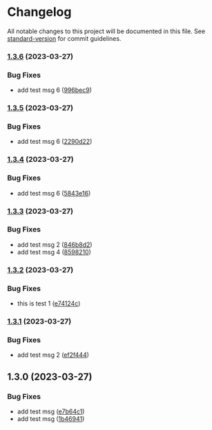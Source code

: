 # Changelog

All notable changes to this project will be documented in this file. See [standard-version](https://github.com/conventional-changelog/standard-version) for commit guidelines.

### [1.3.6](https://github.com/devinkulanjith/tag-test-new/compare/v1.3.5...v1.3.6) (2023-03-27)


### Bug Fixes

* add test msg 6 ([996bec9](https://github.com/devinkulanjith/tag-test-new/commit/996bec979020af3c204e79f35cd8a69a57b46035))

### [1.3.5](https://github.com/devinkulanjith/tag-test-new/compare/v1.3.4...v1.3.5) (2023-03-27)


### Bug Fixes

* add test msg 6 ([2290d22](https://github.com/devinkulanjith/tag-test-new/commit/2290d22bc127962b67bb732450b34fe4c34d45a6))

### [1.3.4](https://github.com/devinkulanjith/tag-test-new/compare/v1.3.3...v1.3.4) (2023-03-27)


### Bug Fixes

* add test msg 6 ([5843e16](https://github.com/devinkulanjith/tag-test-new/commit/5843e165233908522c892cff26bbf4e1ce83b5ec))

### [1.3.3](https://github.com/devinkulanjith/tag-test-new/compare/v1.3.2...v1.3.3) (2023-03-27)


### Bug Fixes

* add test msg 2 ([846b8d2](https://github.com/devinkulanjith/tag-test-new/commit/846b8d22d392bb5fee6fc171017d468462bbbd79))
* add test msg 4 ([8598210](https://github.com/devinkulanjith/tag-test-new/commit/859821091f94b18a6885d00864479d5bdad0b26c))

### [1.3.2](https://github.com/devinkulanjith/tag-test-new/compare/v1.3.1...v1.3.2) (2023-03-27)


### Bug Fixes

* this is test 1 ([e74124c](https://github.com/devinkulanjith/tag-test-new/commit/e74124cbc73cf186740d6e71297c30865a8abbf5))

### [1.3.1](https://github.com/devinkulanjith/tag-test-new/compare/v1.3.0...v1.3.1) (2023-03-27)


### Bug Fixes

* add test msg 2 ([ef2f444](https://github.com/devinkulanjith/tag-test-new/commit/ef2f4441250a0d698cd438b16248e1145ae08c3f))

## 1.3.0 (2023-03-27)


### Bug Fixes

* add test msg ([e7b64c1](https://github.com/devinkulanjith/tag-test-new/commit/e7b64c16e5a4f7ea00703877bbdb325c80a7684f))
* add test msg ([1b46941](https://github.com/devinkulanjith/tag-test-new/commit/1b46941a9b7d5a6de55e2199b30b31447fe78c02))

